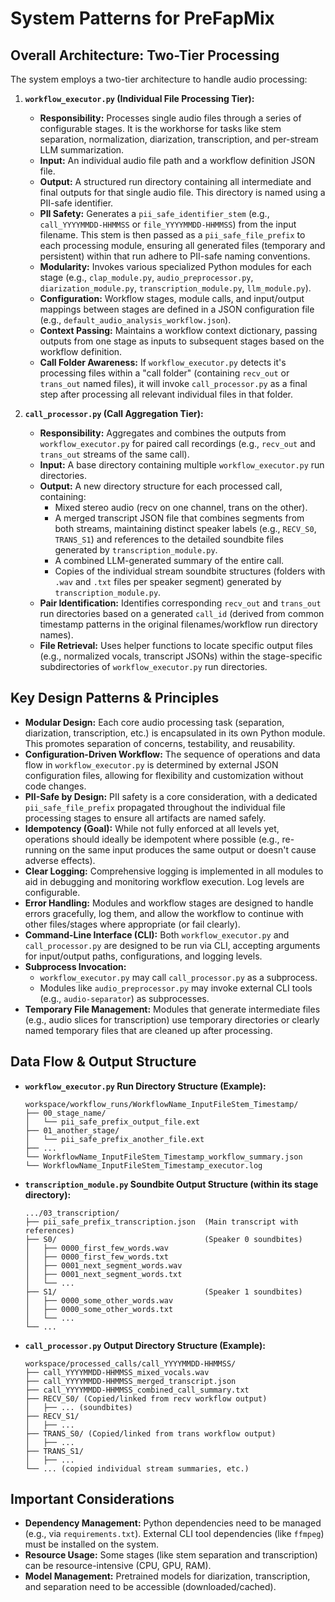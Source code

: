 # System Patterns for PreFapMix

## Overall Architecture: Two-Tier Processing

The system employs a two-tier architecture to handle audio processing:

1.  **`workflow_executor.py` (Individual File Processing Tier):**
    *   **Responsibility:** Processes single audio files through a series of configurable stages. It is the workhorse for tasks like stem separation, normalization, diarization, transcription, and per-stream LLM summarization.
    *   **Input:** An individual audio file path and a workflow definition JSON file.
    *   **Output:** A structured run directory containing all intermediate and final outputs for that single audio file. This directory is named using a PII-safe identifier.
    *   **PII Safety:** Generates a `pii_safe_identifier_stem` (e.g., `call_YYYYMMDD-HHMMSS` or `file_YYYYMMDD-HHMMSS`) from the input filename. This stem is then passed as a `pii_safe_file_prefix` to each processing module, ensuring all generated files (temporary and persistent) within that run adhere to PII-safe naming conventions.
    *   **Modularity:** Invokes various specialized Python modules for each stage (e.g., `clap_module.py`, `audio_preprocessor.py`, `diarization_module.py`, `transcription_module.py`, `llm_module.py`).
    *   **Configuration:** Workflow stages, module calls, and input/output mappings between stages are defined in a JSON configuration file (e.g., `default_audio_analysis_workflow.json`).
    *   **Context Passing:** Maintains a workflow context dictionary, passing outputs from one stage as inputs to subsequent stages based on the workflow definition.
    *   **Call Folder Awareness:** If `workflow_executor.py` detects it's processing files within a "call folder" (containing `recv_out` or `trans_out` named files), it will invoke `call_processor.py` as a final step after processing all relevant individual files in that folder.

2.  **`call_processor.py` (Call Aggregation Tier):**
    *   **Responsibility:** Aggregates and combines the outputs from `workflow_executor.py` for paired call recordings (e.g., `recv_out` and `trans_out` streams of the same call).
    *   **Input:** A base directory containing multiple `workflow_executor.py` run directories.
    *   **Output:** A new directory structure for each processed call, containing:
        *   Mixed stereo audio (recv on one channel, trans on the other).
        *   A merged transcript JSON file that combines segments from both streams, maintaining distinct speaker labels (e.g., `RECV_S0`, `TRANS_S1`) and references to the detailed soundbite files generated by `transcription_module.py`.
        *   A combined LLM-generated summary of the entire call.
        *   Copies of the individual stream soundbite structures (folders with `.wav` and `.txt` files per speaker segment) generated by `transcription_module.py`.
    *   **Pair Identification:** Identifies corresponding `recv_out` and `trans_out` run directories based on a generated `call_id` (derived from common timestamp patterns in the original filenames/workflow run directory names).
    *   **File Retrieval:** Uses helper functions to locate specific output files (e.g., normalized vocals, transcript JSONs) within the stage-specific subdirectories of `workflow_executor.py` run directories.

## Key Design Patterns & Principles

*   **Modular Design:** Each core audio processing task (separation, diarization, transcription, etc.) is encapsulated in its own Python module. This promotes separation of concerns, testability, and reusability.
*   **Configuration-Driven Workflow:** The sequence of operations and data flow in `workflow_executor.py` is determined by external JSON configuration files, allowing for flexibility and customization without code changes.
*   **PII-Safe by Design:** PII safety is a core consideration, with a dedicated `pii_safe_file_prefix` propagated throughout the individual file processing stages to ensure all artifacts are named safely.
*   **Idempotency (Goal):** While not fully enforced at all levels yet, operations should ideally be idempotent where possible (e.g., re-running on the same input produces the same output or doesn't cause adverse effects).
*   **Clear Logging:** Comprehensive logging is implemented in all modules to aid in debugging and monitoring workflow execution. Log levels are configurable.
*   **Error Handling:** Modules and workflow stages are designed to handle errors gracefully, log them, and allow the workflow to continue with other files/stages where appropriate (or fail clearly).
*   **Command-Line Interface (CLI):** Both `workflow_executor.py` and `call_processor.py` are designed to be run via CLI, accepting arguments for input/output paths, configurations, and logging levels.
*   **Subprocess Invocation:**
    *   `workflow_executor.py` may call `call_processor.py` as a subprocess.
    *   Modules like `audio_preprocessor.py` may invoke external CLI tools (e.g., `audio-separator`) as subprocesses.
*   **Temporary File Management:** Modules that generate intermediate files (e.g., audio slices for transcription) use temporary directories or clearly named temporary files that are cleaned up after processing.

## Data Flow & Output Structure

*   **`workflow_executor.py` Run Directory Structure (Example):**
    ```
    workspace/workflow_runs/WorkflowName_InputFileStem_Timestamp/
    ├── 00_stage_name/
    │   └── pii_safe_prefix_output_file.ext
    ├── 01_another_stage/
    │   └── pii_safe_prefix_another_file.ext
    ├── ...
    └── WorkflowName_InputFileStem_Timestamp_workflow_summary.json
    └── WorkflowName_InputFileStem_Timestamp_executor.log
    ```
*   **`transcription_module.py` Soundbite Output Structure (within its stage directory):**
    ```
    .../03_transcription/
    ├── pii_safe_prefix_transcription.json  (Main transcript with references)
    ├── S0/                                 (Speaker 0 soundbites)
    │   ├── 0000_first_few_words.wav
    │   ├── 0000_first_few_words.txt
    │   ├── 0001_next_segment_words.wav
    │   ├── 0001_next_segment_words.txt
    │   └── ...
    ├── S1/                                 (Speaker 1 soundbites)
    │   ├── 0000_some_other_words.wav
    │   ├── 0000_some_other_words.txt
    │   └── ...
    └── ...
    ```
*   **`call_processor.py` Output Directory Structure (Example):**
    ```
    workspace/processed_calls/call_YYYYMMDD-HHMMSS/
    ├── call_YYYYMMDD-HHMMSS_mixed_vocals.wav
    ├── call_YYYYMMDD-HHMMSS_merged_transcript.json
    ├── call_YYYYMMDD-HHMMSS_combined_call_summary.txt
    ├── RECV_S0/ (Copied/linked from recv workflow output)
    │   ├── ... (soundbites)
    ├── RECV_S1/
    │   ├── ...
    ├── TRANS_S0/ (Copied/linked from trans workflow output)
    │   ├── ...
    ├── TRANS_S1/
    │   ├── ...
    └── ... (copied individual stream summaries, etc.)
    ```

## Important Considerations

*   **Dependency Management:** Python dependencies need to be managed (e.g., via `requirements.txt`). External CLI tool dependencies (like `ffmpeg`) must be installed on the system.
*   **Resource Usage:** Some stages (like stem separation and transcription) can be resource-intensive (CPU, GPU, RAM).
*   **Model Management:** Pretrained models for diarization, transcription, and separation need to be accessible (downloaded/cached).